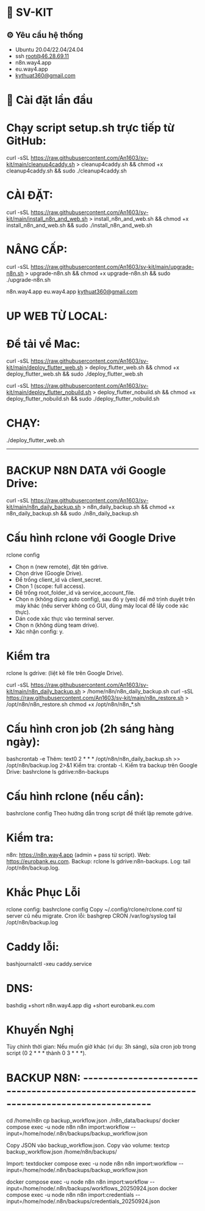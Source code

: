 # 🚀 SV-KIT
## ⚙️ Yêu cầu hệ thống
- Ubuntu 20.04/22.04/24.04
- ssh root@46.28.69.11
- n8n.way4.app
- eu.way4.app
- kythuat360@gmail.com

# 🚀 Cài đặt lần đầu
# Chạy script setup.sh trực tiếp từ GitHub:

curl -sSL https://raw.githubusercontent.com/An1603/sv-kit/main/cleanup4caddy.sh > cleanup4caddy.sh && chmod +x cleanup4caddy.sh && sudo ./cleanup4caddy.sh

# CÀI ĐẶT:
curl -sSL https://raw.githubusercontent.com/An1603/sv-kit/main/install_n8n_and_web.sh > install_n8n_and_web.sh && chmod +x install_n8n_and_web.sh && sudo ./install_n8n_and_web.sh

# NÂNG CẤP:
curl -sSL https://raw.githubusercontent.com/An1603/sv-kit/main/upgrade-n8n.sh > upgrade-n8n.sh && chmod +x upgrade-n8n.sh && sudo ./upgrade-n8n.sh


n8n.way4.app
eu.way4.app
kythuat360@gmail.com

# UP WEB TỪ LOCAL: 
# Để tải về Mac:
curl -sSL https://raw.githubusercontent.com/An1603/sv-kit/main/deploy_flutter_web.sh > deploy_flutter_web.sh && chmod +x deploy_flutter_web.sh && sudo ./deploy_flutter_web.sh

curl -sSL https://raw.githubusercontent.com/An1603/sv-kit/main/deploy_flutter_nobuild.sh > deploy_flutter_nobuild.sh && chmod +x deploy_flutter_nobuild.sh && sudo ./deploy_flutter_nobuild.sh


# CHẠY:
./deploy_flutter_web.sh




------------------------------------------------------------------------------------------
# BACKUP N8N DATA với Google Drive:
curl -sSL https://raw.githubusercontent.com/An1603/sv-kit/main/n8n_daily_backup.sh > n8n_daily_backup.sh && chmod +x n8n_daily_backup.sh && sudo ./n8n_daily_backup.sh

# Cấu hình rclone với Google Drive
rclone config
- Chọn n (new remote), đặt tên gdrive.
- Chọn drive (Google Drive).
- Để trống client_id và client_secret.
- Chọn 1 (scope: full access).
- Để trống root_folder_id và service_account_file.
- Chọn n (không dùng auto config), sau đó y (yes) để mở trình duyệt trên máy khác (nếu server không có GUI, dùng máy local để lấy code xác thực).
- Dán code xác thực vào terminal server.
- Chọn n (không dùng team drive).
- Xác nhận config: y.

# Kiểm tra
rclone ls gdrive: (liệt kê file trên Google Drive).

curl -sSL https://raw.githubusercontent.com/An1603/sv-kit/main/n8n_daily_backup.sh > /home/n8n/n8n_daily_backup.sh
curl -sSL https://raw.githubusercontent.com/An1603/sv-kit/main/n8n_restore.sh > /opt/n8n/n8n_restore.sh
chmod +x /opt/n8n/n8n_*.sh



# Cấu hình cron job (2h sáng hàng ngày):
bashcrontab -e
Thêm:
text0 2 * * * /opt/n8n/n8n_daily_backup.sh >> /opt/n8n/backup.log 2>&1
Kiểm tra: crontab -l.
Kiểm tra backup trên Google Drive:
bashrclone ls gdrive:n8n-backups



# Cấu hình rclone (nếu cần):
bashrclone config
Theo hướng dẫn trong script để thiết lập remote gdrive.

# Kiểm tra:
n8n: https://n8n.way4.app (admin + pass từ script).
Web: https://eurobank.eu.com.
Backup: rclone ls gdrive:n8n-backups.
Log: tail /opt/n8n/backup.log.


# Khắc Phục Lỗi
rclone config:
bashrclone config
Copy ~/.config/rclone/rclone.conf từ server cũ nếu migrate.
Cron lỗi:
bashgrep CRON /var/log/syslog
tail /opt/n8n/backup.log

# Caddy lỗi:
bashjournalctl -xeu caddy.service

# DNS:
bashdig +short n8n.way4.app
dig +short eurobank.eu.com


# Khuyến Nghị
Tùy chỉnh thời gian: Nếu muốn giờ khác (ví dụ: 3h sáng), sửa cron job trong script (0 2 * * * thành 0 3 * * *).




# BACKUP N8N: ------------------------------------------------------------------------------------------
cd /home/n8n
cp backup_workflow.json ./n8n_data/backups/
docker compose exec -u node n8n n8n import:workflow --input=/home/node/.n8n/backups/backup_workflow.json

Copy JSON vào backup_workflow.json.
Copy vào volume:
textcp backup_workflow.json /home/n8n/backups/

Import:
textdocker compose exec -u node n8n n8n import:workflow --input=/home/node/.n8n/backups/backup_workflow.json

docker compose exec -u node n8n n8n import:workflow --input=/home/node/.n8n/backups/workflows_20250924.json
docker compose exec -u node n8n n8n import:credentials --input=/home/node/.n8n/backups/credentials_20250924.json